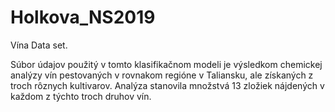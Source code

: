 # Holkova_NS2019
Vína Data set.

Súbor údajov použitý v tomto klasifikačnom modeli je výsledkom chemickej analýzy vín pestovaných v rovnakom regióne v Taliansku, ale získaných z troch rôznych kultivarov. Analýza stanovila množstvá 13 zložiek nájdených v každom z týchto troch druhov vín.
